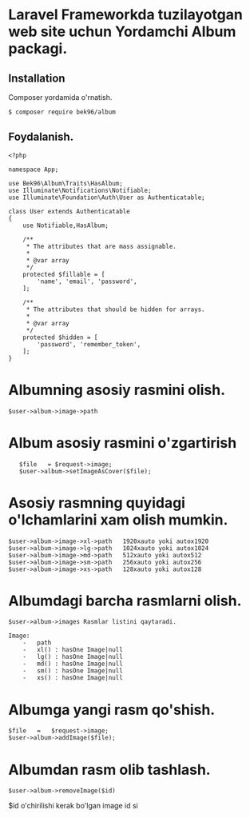 # Laravel Frameworkda tuzilayotgan web site uchun Yordamchi Album packagi.

## Installation

Composer yordamida o'rnatish.

``` bash
$ composer require bek96/album
```

## Foydalanish.
   
    <?php
    
    namespace App;
    
    use Bek96\Album\Traits\HasAlbum;
    use Illuminate\Notifications\Notifiable;
    use Illuminate\Foundation\Auth\User as Authenticatable;
    
    class User extends Authenticatable
    {
        use Notifiable,HasAlbum;
    
        /**
         * The attributes that are mass assignable.
         *
         * @var array
         */
        protected $fillable = [
            'name', 'email', 'password',
        ];
    
        /**
         * The attributes that should be hidden for arrays.
         *
         * @var array
         */
        protected $hidden = [
            'password', 'remember_token',
        ];
    }

# Albumning asosiy rasmini olish.

    $user->album->image->path

# Album asosiy rasmini o'zgartirish
       
       $file   = $request->image;
       $user->album->setImageAsCover($file);
       
# Asosiy rasmning quyidagi o'lchamlarini xam olish mumkin.

    $user->album->image->xl->path   1920xauto yoki autox1920    
    $user->album->image->lg->path   1024xauto yoki autox1024
    $user->album->image->md->path   512xauto yoki autox512
    $user->album->image->sm->path   256xauto yoki autox256
    $user->album->image->xs->path   128xauto yoki autox128

# Albumdagi barcha rasmlarni olish.
    
    $user->album->images Rasmlar listini qaytaradi.
    
    Image:
        -   path
        -   xl() : hasOne Image|null
        -   lg() : hasOne Image|null
        -   md() : hasOne Image|null
        -   sm() : hasOne Image|null
        -   xs() : hasOne Image|null
# Albumga yangi rasm qo'shish.
    $file   =   $request->image;
    $user->album->addImage($file);      
# Albumdan rasm olib tashlash.
    $user->album->removeImage($id) 
   $id o'chirilishi kerak bo'lgan image id si     